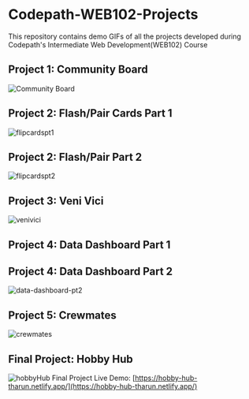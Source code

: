 # Codepath-WEB102-Projects
This repository contains demo GIFs of all the projects developed during Codepath's Intermediate Web Development(WEB102) Course

## Project 1: Community Board
![Community Board](https://github.com/TharunKumarReddyPolu/Codepath-WEB102-Projects/assets/62342666/b3db3fc0-dfaa-48e6-b10a-d8f1a1ba5ef6)

## Project 2: Flash/Pair Cards Part 1
![flipcardspt1](https://github.com/TharunKumarReddyPolu/Codepath-WEB102-Projects/assets/62342666/d5fd6189-1c09-47c1-ac96-8403191ac50a)

## Project 2: Flash/Pair Part 2
![flipcardspt2](https://github.com/TharunKumarReddyPolu/Codepath-WEB102-Projects/assets/62342666/7086779b-3aa7-4859-a8bf-82b6ebe0d888)

## Project 3: Veni Vici
![venivici](https://github.com/TharunKumarReddyPolu/Codepath-WEB102-Projects/assets/62342666/dd555574-a574-4d88-a365-dcfc983d9bc0)

## Project 4: Data Dashboard Part 1

## Project 4: Data Dashboard Part 2
![data-dashboard-pt2](https://github.com/TharunKumarReddyPolu/Codepath-WEB102-Projects/assets/62342666/8e22bc7a-1f2b-459e-87cb-54ff4dff8705)

## Project 5: Crewmates
![crewmates](https://github.com/TharunKumarReddyPolu/Codepath-WEB102-Projects/assets/62342666/11d3a8d6-4832-4e65-9c88-1f7ea2133e90)

## Final Project: Hobby Hub
![hobbyHub](https://github.com/TharunKumarReddyPolu/Codepath-WEB102-Projects/assets/62342666/ab925c68-d1c9-49b0-976f-3d69fdb4aef9)
Final Project Live Demo: [https://hobby-hub-tharun.netlify.app/](https://hobby-hub-tharun.netlify.app/)